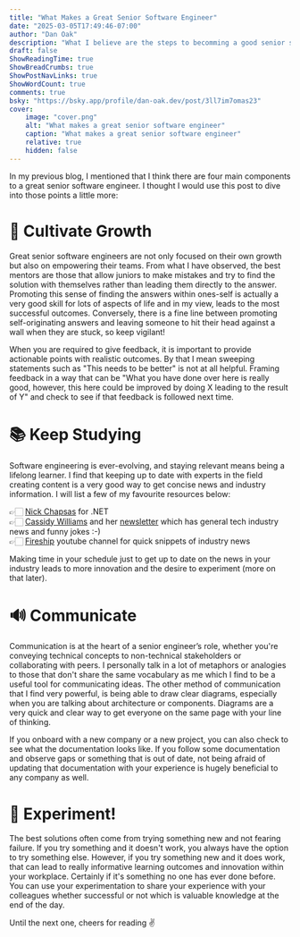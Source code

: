 ```yaml
---
title: "What Makes a Great Senior Software Engineer"
date: "2025-03-05T17:49:46-07:00"
author: "Dan Oak"
description: "What I believe are the steps to becomming a good senior sofware engineer"
draft: false
ShowReadingTime: true
ShowBreadCrumbs: true
ShowPostNavLinks: true
ShowWordCount: true
comments: true
bsky: "https://bsky.app/profile/dan-oak.dev/post/3ll7im7omas23"
cover:
    image: "cover.png"
    alt: "What makes a great senior software engineer"
    caption: "What makes a great senior software engineer"
    relative: true 
    hidden: false 
---
```


In my previous blog, I mentioned that I think there are four main components to a great senior software engineer. I thought I would use this post to dive into those points a little more: 

# 🌱 Cultivate Growth

Great senior software engineers are not only focused on their own growth but also on empowering their teams. From what I have observed, the best mentors are those that allow juniors to make mistakes and try to find the solution with themselves rather than leading them directly to the answer. Promoting this sense of finding the answers within ones-self is actually a very good skill for lots of aspects of life and in my view, leads to the most successful outcomes. Conversely, there is a fine line between promoting self-originating answers and leaving someone to hit their head against a wall when they are stuck, so keep vigilant!

When you are required to give feedback, it is important to provide actionable points with realistic outcomes. By that I mean sweeping statements such as "This needs to be better" is not at all helpful. Framing feedback in a way that can be "What you have done over here is really good, however, this here could be improved by doing X leading to the result of Y" and check to see if that feedback is followed next time.

# 📚 Keep Studying

Software engineering is ever-evolving, and staying relevant means being a lifelong learner. I find that keeping up to date with experts in the field creating content is a very good way to get concise news and industry information. I will list a few of my favourite resources below: 

👉🏻 [Nick Chapsas](https://www.youtube.com/@nickchapsas) for .NET\
👉🏻 [Cassidy Williams](https://cassidoo.co/) and her [newsletter](https://cassidoo.co/newsletter/) which has general tech industry news and funny jokes :-)\
👉🏻 [Fireship](https://www.youtube.com/@Fireship) youtube channel for quick snippets of industry news

Making time in your schedule just to get up to date on the news in your industry leads to more innovation and the desire to experiment (more on that later).

# 🔊 Communicate

Communication is at the heart of a senior engineer’s role, whether you're conveying technical concepts to non-technical stakeholders or collaborating with peers. I personally talk in a lot of metaphors or analogies to those that don't share the same vocabulary as me which I find to be a useful tool for communicating ideas. The other method of communication that I find very powerful, is being able to draw clear diagrams, especially when you are talking about architecture or components. Diagrams are a very quick and clear way to get everyone on the same page with your line of thinking.

If you onboard with a new company or a new project, you can also check to see what the documentation looks like. If you follow some documentation and observe gaps or something that is out of date, not being afraid of updating that documentation with your experience is hugely beneficial to any company as well.

# 🤔 Experiment!

The best solutions often come from trying something new and not fearing failure. If you try something and it doesn't work, you always have the option to try something else. However, if you try something new and it does work, that can lead to really informative learning outcomes and innovation within your workplace. Certainly if it's something no one has ever done before. You can use your experimentation to share your experience with your colleagues whether successful or not which is valuable knowledge at the end of the day.

Until the next one, cheers for reading ✌️